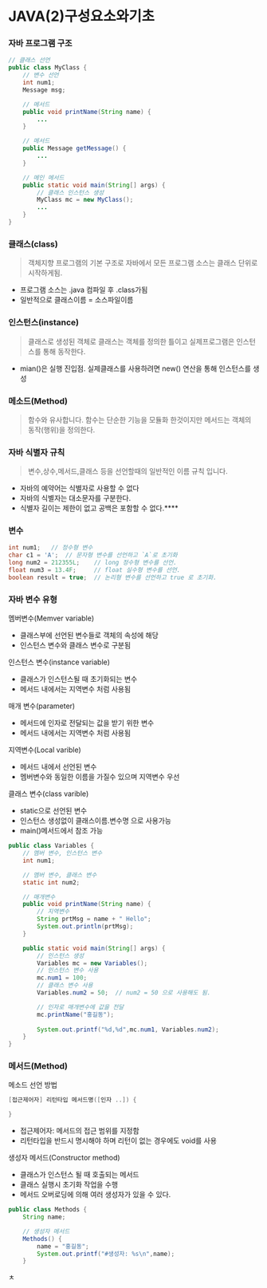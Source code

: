 # JAVA(2)구성요소와기초

### 자바 프로그램 구조

```java
// 클래스 선언
public class MyClass {
    // 변수 선언
    int num1;
    Message msg;

    // 메서드
    public void printName(String name) {
        ...
    }

    // 메서드
    public Message getMessage() {
        ...
    }

    // 메인 메서드
    public static void main(String[] args) {
        // 클래스 인스턴스 생성
        MyClass mc = new MyClass();
        ...
    }
}
```

### 클래스(class)

> 객체지향 프로그램의 기본 구조로 자바에서 모든 프로그램 소스는 클래스 단위로 시작하게됨.
> 
- 프로그램 소스는 .java 컴파일 후 .class가됨
- 일반적으로 클래스이름 = 소스파일이름

### 인스턴스(instance)

> 클래스로 생성된 객체로 클래스는 객체를 정의한 틀이고 실제프로그램은 인스턴스를 통해 동작한다.
> 
- mian()은 실행 진입점. 실제클래스를 사용하려면 new() 연산을 통해 인스턴스를 생성

### 메소드(Method)

> 함수와 유사합니다. 함수는 단순한 기능을 모듈화 한것이지만 메서드는 객체의 동작(행위)을 정의한다.
> 

### 자바 식별자 규칙

> 변수,상수,메서드,클래스 등을 선언할때의 일반적인 이름 규칙 입니다.
> 
- 자바의 예약어는 식별자로 사용할 수 없다
- 자바의 식별자는 대소문자를 구분한다.
- 식별자 길이는 제한이 없고 공백은 포함할 수 없다.****

### 변수

```java
int num1;   // 정수형 변수
char c1 = 'A';  // 문자형 변수를 선언하고 `A`로 초기화
long num2 = 212355L;    // long 정수형 변수를 선언.
float num3 = 13.4F;     // float 실수형 변수를 선언.
boolean result = true;  // 논리형 변수를 선언하고 true 로 초기화.
```

### 자바 변수 유형

멤버변수(Memver variable)

- 클래스부에 선언된 변수들로 객체의 속성에 해당
- 인스턴스 변수와 클래스 변수로 구분됨

인스턴스 변수(instance variable)

- 클래스가 인스턴스될 때 초기화되는 변수
- 메서드 내에서는 지역변수 처럼 사용됨

매개 변수(parameter)

- 메서드에 인자로 전달되는 값을 받기 위한 변수
- 메서드 내에서는 지역변수 처럼 사용됨

지역변수(Local varible)

- 메서드 내에서 선언된 변수
- 멤버변수와 동일한 이름을 가질수 있으며 지역변수 우선

클래스 변수(class varible)

- static으로 선언된 변수
- 인스턴스 생성없이 클래스이름.변수명 으로 사용가능
- main()메서드에서 참조 가능

```java
public class Variables {
    // 멤버 변수, 인스턴스 변수
    int num1;

    // 멤버 변수, 클래스 변수
    static int num2;

    // 매개변수
    public void printName(String name) {
        // 지역변수
        String prtMsg = name + " Hello";
        System.out.println(prtMsg);
    }

    public static void main(String[] args) {
        // 인스턴스 생성
        Variables mc = new Variables();
        // 인스턴스 변수 사용
        mc.num1 = 100;
        // 클래스 변수 사용
        Variables.num2 = 50;  // num2 = 50 으로 사용해도 됨.

        // 인자로 매개변수에 값을 전달
        mc.printName("홍길동");
        
        System.out.printf("%d,%d",mc.num1, Variables.num2);
    }
}

```

### 메서드(Method)

메소드 선언 방법

```java
[접근제어자] 리턴타입 메서드명([인자 ..]) {

}
```

- 접근제어자: 메서드의 접근 범위를 지정함
- 리턴타입을 반드시 명시해야 하며 리턴이 없는 경우에도 void를 사용

생성자 메서드(Constructor method)

- 클래스가 인스턴스 될 때 호출되는 메서드
- 클래스 실행시 초기화 작업을 수행
- 메서드 오버로딩에 의해 여러 생성자가 있을 수 있다.

```java
public class Methods {
    String name;

    // 생성자 메서드
    Methods() {
        name = "홍길동";
        System.out.printf("#생성자: %s\n",name);
    }
```

ㅊ
